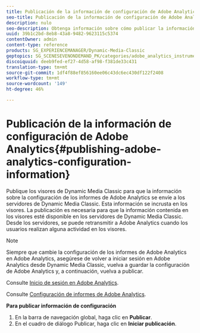 ```yaml
---
title: Publicación de la información de configuración de Adobe Analytics
seo-title: Publicación de la información de configuración de Adobe Analytics
description: nulo
seo-description: Obtenga información sobre cómo publicar la información de configuración de Adobe Analytics.
uuid: 39b1c2bd-8eb8-43a8-9482-9623115c5374
contentOwner: admin
content-type: reference
products: SG_EXPERIENCEMANAGER/Dynamic-Media-Classic
geptopics: SG_SCENESEVENONDEMAND_PK/categories/adobe_analytics_instrumentation_kit
discoiquuid: deeb9fed-ef27-4d58-af98-f381de33c431
translation-type: tm+mt
source-git-commit: 1df4f88ef856160ee06c43dc6ec430df122f2408
workflow-type: tm+mt
source-wordcount: '149'
ht-degree: 46%

---
```



# Publicación de la información de configuración de Adobe Analytics{#publishing-adobe-analytics-configuration-information}

Publique los visores de Dynamic Media Classic para que la información sobre la configuración de los informes de Adobe Analytics se envíe a los servidores de Dynamic Media Classic. Esta información se incrusta en los visores. La publicación es necesaria para que la información contenida en los visores esté disponible en los servidores de Dynamic Media Classic. Desde los servidores, se puede retransmitir a Adobe Analytics cuando los usuarios realizan alguna actividad en los visores.

>[!NOTE]
>
>Siempre que cambie la configuración de los informes de Adobe Analytics en Adobe Analytics, asegúrese de volver a iniciar sesión en Adobe Analytics desde Dynamic Media Classic, vuelva a guardar la configuración de Adobe Analytics y, a continuación, vuelva a publicar.

Consulte [Inicio de sesión en Adobe Analytics](log-analytics.md#log_in_to_adobe_analytics).

Consulte [Configuración de informes de Adobe Analytics](configuring-analytics-reports.md#configuring_adobe_analytics_reports).

**Para publicar información de configuración**

1. En la barra de navegación global, haga clic en **Publicar**.
1. En el cuadro de diálogo Publicar, haga clic en **Iniciar publicación**.

